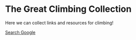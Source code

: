 # The Great Climbing Collection

Here we can collect links and resources for climbing!

[Search Google](www.google.com)
